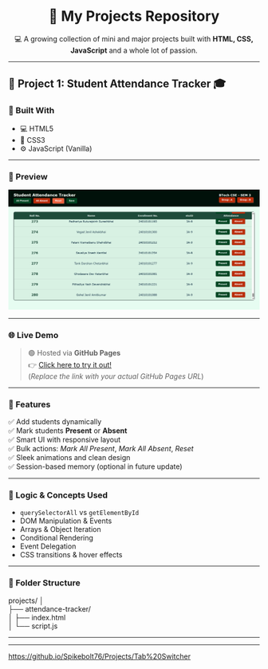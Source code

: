 <h1 align="center">🚀 My Projects Repository</h1>
<p align="center">
  💻 A growing collection of mini and major projects built with <strong>HTML, CSS, JavaScript</strong> and a whole lot of passion.
</p>

---

## 📁 Project 1: **Student Attendance Tracker** 🎓

### 🔧 Built With
- 💻 HTML5
- 🎨 CSS3
- ⚙️ JavaScript (Vanilla)

---

### 📸 Preview
![Attendance Tracker Screenshot](https://github.com/Spikebolt76/Projects/blob/main/Attendance_Tracker/Screenshot%202025-07-12%20112744.png) <!-- Replace with actual screenshot if needed -->

---

### 🌐 Live Demo
> 🟢 Hosted via **GitHub Pages**  
👉 [Click here to try it out!](https://spikebolt76.github.io/Projects/Attendance_Tracker)  
(*Replace the link with your actual GitHub Pages URL*)

---

### 🎯 Features
✅ Add students dynamically  
✅ Mark students **Present** or **Absent**  
✅ Smart UI with responsive layout  
✅ Bulk actions: *Mark All Present*, *Mark All Absent*, *Reset*  
✅ Sleek animations and clean design  
✅ Session-based memory (optional in future update)

---

### 🧠 Logic & Concepts Used
- `querySelectorAll` vs `getElementById`
- DOM Manipulation & Events
- Arrays & Object Iteration
- Conditional Rendering
- Event Delegation
- CSS transitions & hover effects

---

### 📂 Folder Structure
projects/
│ <br>
├── attendance-tracker/ <br>
│ ├── index.html  <br>
│ └── script.js


---
---

https://github.io/Spikebolt76/Projects/Tab%20Switcher
